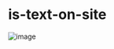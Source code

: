 # is-text-on-site

![image](https://user-images.githubusercontent.com/30128774/210124189-775c2053-3167-415f-b1a2-9a940c1d6a17.png)


